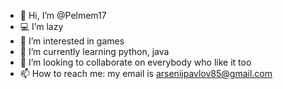 - 👋 Hi, I’m @Pelmem17
- 💻 I’m lazy
- 👀 I’m interested in games
- 🌱 I’m currently learning python, java
- 💞️ I’m looking to collaborate on everybody who like it too
- 📫 How to reach me: my email is arsenijpavlov85@gmail.com

<!---
Pelmem17/Pelmem17 is a ✨ special ✨ repository because its `README.md` (this file) appears on your GitHub profile.
You can click the Preview link to take a look at your changes.
--->
